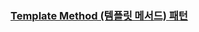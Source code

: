 ### [Template Method (템플릿 메서드) 패턴](https://github.com/ParkJiwoon/PrivateStudy/blob/master/design-pattern/template-method.md)
